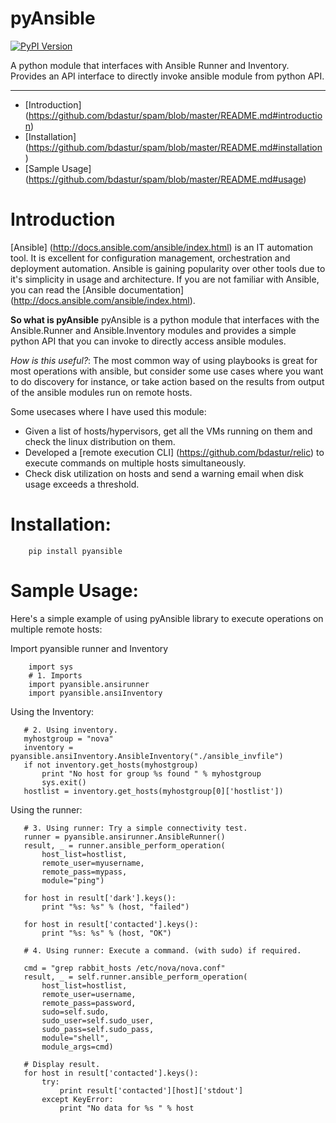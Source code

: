 pyAnsible
=========
[![PyPI Version](https://img.shields.io/pypi/v/pyansible.svg)](https://pypi.python.org/pypi/pyansible)

A python module that interfaces with Ansible Runner and Inventory. Provides an API interface
to directly invoke ansible module from python API.

--------

+ [Introduction] (https://github.com/bdastur/spam/blob/master/README.md#introduction)
+ [Installation] (https://github.com/bdastur/spam/blob/master/README.md#installation)
+ [Sample Usage] (https://github.com/bdastur/spam/blob/master/README.md#usage)


# Introduction<a name="introduction"></a>
[Ansible] (http://docs.ansible.com/ansible/index.html) is an IT automation tool. It is 
excellent for configuration management, orchestration and deployment automation. Ansible
is gaining popularity over other tools due to it's simplicity in usage and architecture.
If you are not familiar with Ansible, you can read the [Ansible documentation] (http://docs.ansible.com/ansible/index.html).
 
**So what is pyAnsible**
pyAnsible is a python module that interfaces with the Ansible.Runner and Ansible.Inventory modules
and provides a simple python API that you can invoke to directly access ansible modules.

*How is this useful?*: The most common way of using playbooks is great for most operations with ansible, 
but consider some use cases where you want to do discovery for instance, or take action based on the results
from output of the ansible modules run on remote hosts. 

Some usecases where I have used this module:
 - Given a list of hosts/hypervisors, get all the VMs running on them and check the linux distribution on them.
 - Developed a [remote execution CLI] (https://github.com/bdastur/relic) to execute commands on multiple hosts
   simultaneously.
 - Check disk utilization on hosts and send a warning email when disk usage exceeds a threshold. 

# Installation:<a name="installation"></a>

```
    pip install pyansible
```

# Sample Usage:<a name="usage"></a>
Here's a simple example of using pyAnsible library to execute operations on multiple remote hosts:

Import pyansible runner and Inventory
```
    import sys
    # 1. Imports
    import pyansible.ansirunner
    import pyansible.ansiInventory
 ```
Using the Inventory:
 ```
    # 2. Using inventory.
    myhostgroup = "nova"
    inventory = pyansible.ansiInventory.AnsibleInventory("./ansible_invfile")
    if not inventory.get_hosts(myhostgroup)
        print "No host for group %s found " % myhostgroup
        sys.exit()
    hostlist = inventory.get_hosts(myhostgroup[0]['hostlist'])
 ```
Using the runner:
 ```
    # 3. Using runner: Try a simple connectivity test.
    runner = pyansible.ansirunner.AnsibleRunner()
    result, _ = runner.ansible_perform_operation(
        host_list=hostlist,
        remote_user=myusername,
        remote_pass=mypass,
        module="ping")

    for host in result['dark'].keys():
        print "%s: %s" % (host, "failed")

    for host in result['contacted'].keys():
        print "%s: %s" % (host, "OK")                

    # 4. Using runner: Execute a command. (with sudo) if required.
 
    cmd = "grep rabbit_hosts /etc/nova/nova.conf" 
    result, _ = self.runner.ansible_perform_operation(
        host_list=hostlist,
        remote_user=username,
        remote_pass=password,
        sudo=self.sudo,
        sudo_user=self.sudo_user,
        sudo_pass=self.sudo_pass,
        module="shell",
        module_args=cmd)
  
    # Display result.
    for host in result['contacted'].keys():
        try:
            print result['contacted'][host]['stdout']
        except KeyError:
            print "No data for %s " % host

```

